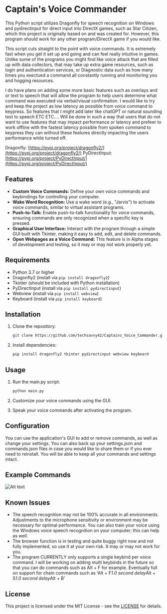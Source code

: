 # Captain's Voice Commander

This Python script utilizes Dragonfly for speech recognition on Windows and pydirectinput for direct input into DirectX games, such as Star Citizen, which this project is originally based on and was created for. However, this program should work for any other program/DirectX game if you would like.

This script cuts straight to the point with voice commands. It is extremely fast when you get it set up and going and can feel really intuitive in games. Unlike some of the programs you might find like voice attack that are filled up with data collectors, that may take up extra game resources, such as login and authentication services, or Diagnostic data such as how many times you exectued a command all constantly running and monitoring you and hogging resources. 

I do have plans on adding some more basic features such as overlays and or text to speech that will allow the program to help users determine what command was executed via verbal/visual confirmation. I would like to try and keep the project as low latency as possible from voice command to keypress. So features that I might add later like chatGPT or natural sounding text to speech ETC ETC.... Will be done in such a way that users that do not want to use features that may impact performance or latency and prefeer to work offline with the fastest latency possible from spoken command to keypress they can without these features directly impacting the users performance while turned off.

Dragonfly: [https://pypi.org/project/dragonfly2/](https://pypi.org/project/dragonfly2/)
PyDirectInput: [https://pypi.org/project/PyDirectInput/](https://pypi.org/project/PyDirectInput/)

## Features

- **Custom Voice Commands:** Define your own voice commands and keybindings for controlling your computer.
- **Wake Word Recognition:** Use a wake word (e.g., "Jarvis") to activate voice commands, similar to virtual assistant programs.
- **Push-to-Talk:** Enable push-to-talk functionality for voice commands, ensuring commands are only recognized when a specific key is pressed.
- **Graphical User Interface:** Interact with the program through a simple GUI built with Tkinter, making it easy to add, edit, and delete commands.
- **Open Webpages as a Voice Command:** This feature is in Alpha stages of development and testing, so it may or may not work properly yet.

## Requirements

- Python 3.7 or higher
- Dragonfly2 (install via `pip install dragonfly2`)
- Tkinter (should be included with Python installation)
- PyDirectInput (install via `pip install pydirectinput`)
- Webview (install via `pip install webview`)
- Keyboard (install via `pip install keyboard`)

## Installation

1. Clone the repository:

    ```sh
    git clone https://github.com/techsavvy42/Captains_Voice_Commander.git
    ```

2. Install dependencies:

    ```sh
    pip install dragonfly2 tkinter pydirectinput webview keyboard
    ```

## Usage

1. Run the main.py script:

    ```sh
    python main.py
    ```

2. Customize your voice commands using the GUI.

3. Speak your voice commands after activating the program.

## Configuration

You can use the application's GUI to add or remove commands, as well as change your settings. You can also back up your settings.json and commands.json files in case you would like to share them or if you ever need to reinstall. You will be able to keep all your commands and settings intact.

## Example Commands

![Alt text](https://i.imgur.com/BznMYOG.png)

## Known Issues

- The speech recognition may not be 100% accurate in all environments. Adjustments to the microphone sensitivity or environment may be necessary for optimal performance. You can also train your voice using the Windows voice speech recognition on your computer; this can help as well.
- The browser function is in testing and quite buggy right now and not fully implemented, so use it at your own risk. It may or may not work for you.
- The program CURRENTLY only supports a single keybind per voice command. I will be working on adding multi keybinds in the future so that you can do commands such as Alt + F for example. Eventually full on support for chain commands such as 'Alt + F*1.0 second delay*Alt + S*1.0 second delay*Alt + B'

## License

This project is licensed under the MIT License - see the [LICENSE](https://www.mit.edu/~amini/LICENSE.md) for details.
